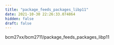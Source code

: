 ```yaml
---
title: "package_feeds_packages_libp11"
date: 2021-10-30 22:26:33.074864
hidden: false
draft: false
---
```


bcm27xx/bcm2711/package_feeds_packages_libp11

